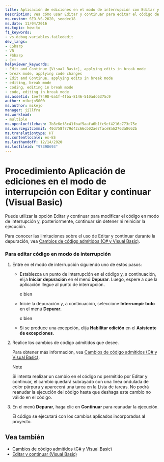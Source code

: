 ```yaml
---
title: Aplicación de ediciones en el modo de interrupción con Editar y continuar | Microsoft Docs
Description: Vea cómo usar Editar y continuar para editar el código de Visual Basic en modo de interrupción. Hay varias formas de entrar en el modo de interrupción.
ms.custom: SEO-VS-2020, seodec18
ms.date: 11/04/2016
ms.topic: how-to
f1_keywords:
- vs.debug.variables.failededit
dev_langs:
- CSharp
- VB
- FSharp
- C++
helpviewer_keywords:
- Edit and Continue [Visual Basic], applying edits in break mode
- break mode, applying code changes
- Edit and Continue, applying edits in break mode
- editing, break mode
- coding, editing in break mode
- code, editing in break mode
ms.assetid: 1eef7498-6a1f-4fba-8146-510adc6375c9
author: mikejo5000
ms.author: mikejo
manager: jillfra
ms.workload:
- multiple
ms.openlocfilehash: 7b8e6ef8c41fbaf5aafa6b1fc9ef4216c773e75e
ms.sourcegitcommit: 40d758f779d42c66cb02ae7face8a62763a8662b
ms.translationtype: HT
ms.contentlocale: es-ES
ms.lasthandoff: 12/14/2020
ms.locfileid: "97398693"
---
```

# <a name="how-to-apply-edits-in-break-mode-with-edit-and-continue-visual-basic"></a>Procedimiento Aplicación de ediciones en el modo de interrupción con Editar y continuar (Visual Basic)
Puede utilizar la opción Editar y continuar para modificar el código en modo de interrupción y, posteriormente, continuar sin detener ni reiniciar la ejecución.

Para conocer las limitaciones sobre el uso de Editar y continuar durante la depuración, vea [Cambios de código admitidos (C# y Visual Basic)](../debugger/supported-code-changes-csharp.md).

### <a name="to-edit-code-in-break-mode"></a>Para editar código en modo de interrupción

1. Entre en el modo de interrupción siguiendo uno de estos pasos:

    - Establezca un punto de interrupción en el código y, a continuación, elija **Iniciar depuración** en el menú **Depurar**. Luego, espere a que la aplicación llegue al punto de interrupción.

         o bien

    - Inicie la depuración y, a continuación, seleccione **Interrumpir todo** en el menú **Depurar**.

         o bien

    - Si se produce una excepción, elija **Habilitar edición** en el **Asistente de excepciones**.

2. Realice los cambios de código admitidos que desee.

     Para obtener más información, vea [Cambios de código admitidos (C# y Visual Basic)](../debugger/supported-code-changes-csharp.md).

    > [!NOTE]
    > Si intenta realizar un cambio en el código no permitido por Editar y continuar, el cambio quedará subrayado con una línea ondulada de color púrpura y aparecerá una tarea en la Lista de tareas. No podrá reanudar la ejecución del código hasta que deshaga este cambio no válido en el código.

3. En el menú **Depurar**, haga clic en **Continuar** para reanudar la ejecución.

     El código se ejecutará con los cambios aplicados incorporados al proyecto.

## <a name="see-also"></a>Vea también
- [Cambios de código admitidos (C# y Visual Basic)](../debugger/supported-code-changes-csharp.md)
- [Editar y continuar (Visual Basic)](../debugger/edit-and-continue-visual-basic.md)
